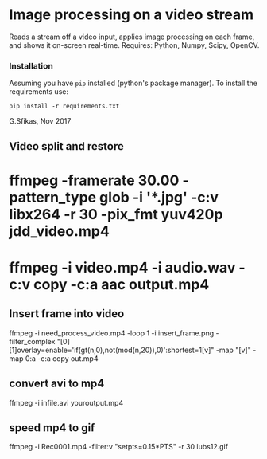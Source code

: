 # Image processing on a video stream

Reads a stream off a video input, applies image processing on each frame, and shows it on-screen real-time.
Requires: Python, Numpy, Scipy, OpenCV.

### Installation
Assuming you have `pip` installed (python's package manager). To install the requirements use:
```
pip install -r requirements.txt
```

G.Sfikas, Nov 2017


##  Video split and restore
# ffmpeg -framerate 30.00 -pattern_type glob -i '*.jpg' -c:v libx264 -r 30 -pix_fmt yuv420p jdd_video.mp4
# ffmpeg -i video.mp4 -i audio.wav -c:v copy -c:a aac output.mp4

## Insert frame into video
ffmpeg -i need_process_video.mp4 -loop 1 -i insert_frame.png -filter_complex "[0][1]overlay=enable='if(gt(n,0),not(mod(n,20)),0)':shortest=1[v]" -map "[v]" -map 0:a -c:a copy out.mp4


## convert avi to mp4
 ffmpeg -i infile.avi youroutput.mp4
 
## speed mp4 to gif
ffmpeg -i Rec0001.mp4 -filter:v "setpts=0.15*PTS" -r 30 lubs12.gif
